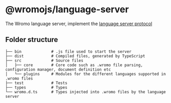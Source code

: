 # @wromojs/language-server

The Wromo language server, implement the [language server protocol](https://microsoft.github.io/language-server-protocol/)

## Folder structure

```plaintext
├── bin             # .js file used to start the server
├── dist            # Compiled files, generated by TypeScript
├── src             # Source files
│   ├── core        # Core code such as .wromo file parsing, configuration manager, document definition etc
│   └── plugins     # Modules for the different languages supported in .wromo files
├── test            # Tests
├── types           # Types
└── wromo.d.ts      # Types injected into .wromo files by the language server
```
